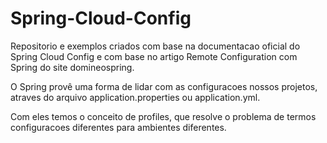 # Spring-Cloud-Config
<p><emph>Repositorio e exemplos criados com base na documentacao oficial do Spring Cloud Config e com base no artigo Remote Configuration com Spring do site domineospring.</emph></p>
<p>O Spring provê uma forma de lidar com as configuracoes nossos projetos, atraves do arquivo application.properties ou application.yml.</p>
<p>Com eles temos o conceito de profiles, que resolve o problema de termos configuracoes diferentes para ambientes diferentes.</p>
